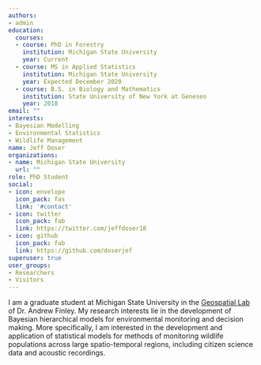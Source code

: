 ```yaml
---
authors:
- admin
education:
  courses:
  - course: PhD in Forestry
    institution: Michigan State University
    year: Current
  - course: MS in Applied Statistics
    institution: Michigan State University
    year: Expected December 2020
  - course: B.S. in Biology and Mathematics
    institution: State University of New York at Geneseo
    year: 2018
email: ""
interests:
- Bayesian Modelling
- Environmental Statistics
- Wildlife Management
name: Jeff Doser
organizations:
- name: Michigan State University
  url: ""
role: PhD Student
social:
- icon: envelope
  icon_pack: fas
  link: '#contact'
- icon: twitter
  icon_pack: fab
  link: https://twitter.com/jeffdoser18
- icon: github
  icon_pack: fab
  link: https://github.com/doserjef
superuser: true
user_groups:
- Researchers
- Visitors
---
```


I am a graduate student at Michigan State University in the [Geospatial Lab](https://www.finley-lab.com/) of Dr. Andrew Finley. My research interests lie in the development of Bayesian hierarchical models for environmental monitoring and decision making. More specifically, I am interested in the development and application of statistical models for methods of monitoring wildlife populations across large spatio-temporal regions, including citizen science data and acoustic recordings. 
